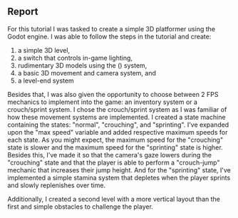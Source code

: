 ## Report
For this tutorial I was tasked to create a simple 3D platformer using the Godot engine. I was able to follow the steps in the tutorial and create:
1. a simple 3D level,
2. a switch that controls in-game lighting,
3. rudimentary 3D models using the () system,
4. a basic 3D movement and camera system, and
5. a level-end system

Besides that, I was also given the opportunity to choose between 2 FPS mechanics to implement into the game: an inventory system or a crouch/sprint system. I chose the crouch/sprint system as I was familiar of how these movement systems are implemented. I created a state machine containing the states: "normal", "crouching", and "sprinting". I've expanded upon the "max speed" variable and added respective maximum speeds for each state. As you might expect, the maximum speed for the "crouching" state is slower and the maximum speed for the "sprinting" state is higher. Besides this, I've made it so that the camera's gaze lowers during the "crouching" state and that the player is able to perform a "crouch-jump" mechanic that increases their jump height. And for the "sprinting" state, I've implemented a simple stamina system that depletes when the player sprints and slowly replenishes over time.

Additionally, I created a second level with a more vertical layout than the first and simple obstacles to challenge the player.
